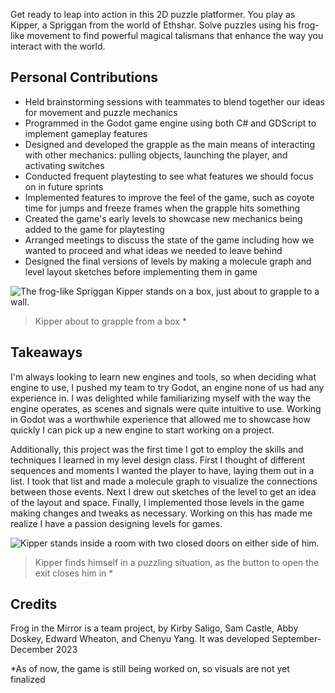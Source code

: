 Get ready to leap into action in this 2D puzzle platformer. You play as Kipper, a Spriggan from the world of Ethshar. Solve puzzles using his frog-like movement to find powerful magical talismans that enhance the way you interact with the world.

## Personal Contributions

- Held brainstorming sessions with teammates to blend together our ideas for movement and puzzle mechanics
- Programmed in the Godot game engine using both C# and GDScript to implement gameplay features
- Designed and developed the grapple as the main means of interacting with other mechanics: pulling objects, launching the player, and activating switches
- Conducted frequent playtesting to see what features we should focus on in future sprints
- Implemented features to improve the feel of the game, such as coyote time for jumps and freeze frames when the grapple hits something
- Created the game's early levels to showcase new mechanics being added to the game for playtesting
- Arranged meetings to discuss the state of the game including how we wanted to proceed and what ideas we needed to leave behind
- Designed the final versions of levels by making a molecule graph and level layout sketches before implementing them in game


![The frog-like Spriggan Kipper stands on a box, just about to grapple to a wall.](/conf/projects/FrogintheMirror/GameplayScreenshot2.png "Look at Kipper go!")

> Kipper about to grapple from a box *


## Takeaways

I'm always looking to learn new engines and tools, so when deciding what engine to use, I pushed my team to try Godot, an engine none of us had any experience in. I was delighted while familiarizing myself with the way the engine operates, as scenes and signals were quite intuitive to use. Working in Godot was a worthwhile experience that allowed me to showcase how quickly I can pick up a new engine to start working on a project. 

Additionally, this project was the first time I got to employ the skills and techniques I learned in my level design class. First I thought of different sequences and moments I wanted the player to have, laying them out in a list. I took that list and made a molecule graph to visualize the connections between those events. Next I drew out sketches of the level to get an idea of the layout and space. Finally, I implemented those levels in the game making changes and tweaks as necessary. Working on this has made me realize I have a passion designing levels for games.

![Kipper stands inside a room with two closed doors on either side of him.](/conf/projects/FrogintheMirror/GameplayScreenshot3.png "How did he end up like this")

> Kipper finds himself in a puzzling situation, as the button to open the exit closes him in *

## Credits

Frog in the Mirror is a team project, by Kirby Saligo, Sam Castle, Abby Doskey, Edward Wheaton, and Chenyu Yang. It was developed September-December 2023

*As of now, the game is still being worked on, so visuals are not yet finalized